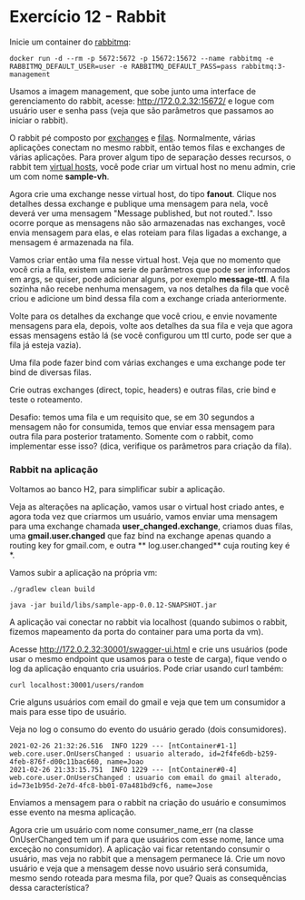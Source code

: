 # Exercício 12 - Rabbit

Inicie um container do [rabbitmq](https://www.rabbitmq.com/):

```
docker run -d --rm -p 5672:5672 -p 15672:15672 --name rabbitmq -e RABBITMQ_DEFAULT_USER=user -e RABBITMQ_DEFAULT_PASS=pass rabbitmq:3-management
```

Usamos a imagem management, que sobe junto uma interface de gerenciamento do rabbit, acesse: http://172.0.2.32:15672/ e logue com usuário user e senha pass (veja que são parâmetros que passamos ao iniciar o rabbit).

O rabbit pé composto por [exchanges](http://172.0.2.32:15672/#/exchanges) e [filas](http://172.0.2.32:15672/#/queues). Normalmente, várias aplicações conectam no mesmo rabbit, então temos filas e exchanges de várias aplicações. Para prover algum tipo de separação desses recursos, o rabbit tem [virtual hosts](https://www.rabbitmq.com/vhosts.html), você pode criar um virtual host no menu admin, crie um com nome **sample-vh**.

Agora crie uma exchange nesse virtual host, do tipo **fanout**. Clique nos detalhes dessa exchange e publique uma mensagem para nela, você deverá ver uma mensagem "Message published, but not routed.". Isso ocorre porque as mensagens não são armazenadas nas exchanges, você envia mensagem para elas, e elas roteiam para filas ligadas a exchange, a mensagem é armazenada na fila.

Vamos criar então uma fila nesse virtual host. Veja que no momento que você cria a fila, existem uma serie de parâmetros que pode ser informados em args, se quiser, pode adicionar alguns, por exemplo **message-ttl**. A fila sozinha não recebe nenhuma mensagem, va nos detalhes da fila que você criou e adicione um bind dessa fila com a exchange criada anteriormente. 

Volte para os detalhes da exchange que você criou, e envie novamente mensagens para ela, depois, volte aos detalhes da sua fila e veja que agora essas mensagens estão lá (se você configurou um ttl curto, pode ser que a fila já esteja vazia).

Uma fila pode fazer bind com várias exchanges e uma exchange pode ter bind de diversas filas.

Crie outras exchanges (direct, topic, headers) e outras filas, crie bind e teste o roteamento.

Desafio: temos uma fila e um requisito que, se em 30 segundos a mensagem não for consumida, temos que enviar essa mensagem para outra fila para posterior tratamento. Somente com o rabbit, como implementar esse isso? (dica, verifique os parâmetros para criação da fila).

### Rabbit na aplicação

Voltamos ao banco H2, para simplificar subir a aplicação.

Veja as alterações na aplicação, vamos usar o virtual host criado antes, e agora toda vez que criarmos um usuário, vamos enviar uma mensagem para uma exchange chamada **user_changed.exchange**, criamos duas filas, uma **gmail.user.changed** que faz bind na exchange apenas quando a routing key for gmail.com, e outra **	
log.user.changed** cuja routing key é *.

Vamos subir a aplicação na própria vm:

```
./gradlew clean build

java -jar build/libs/sample-app-0.0.12-SNAPSHOT.jar
```

A aplicação vai conectar no rabbit via localhost (quando subimos o rabbit, fizemos mapeamento da porta do container para uma porta da vm).

Acesse http://172.0.2.32:30001/swagger-ui.html e crie uns usuários (pode usar o mesmo endpoint que usamos para o teste de carga), fique vendo o log da aplicação enquanto cria usuários. Pode criar usando curl também:

```
curl localhost:30001/users/random
```

Crie alguns usuários com email do gmail e veja que tem um consumidor a mais para esse tipo de usuário.

Veja no log o consumo do evento do usuário gerado (dois consumidores).

```
2021-02-26 21:32:26.516  INFO 1229 --- [ntContainer#1-1] web.core.user.OnUsersChanged : usuario alterado, id=2f4fe6db-b259-4feb-876f-d00c11bac660, name=Joao
2021-02-26 21:33:15.751  INFO 1229 --- [ntContainer#0-4] web.core.user.OnUsersChanged : usuario com email do gmail alterado, id=73e1b95d-2e7d-4fc8-bb01-07a481bd9cf6, name=Jose
```

Enviamos a mensagem para o rabbit na criação do usuário e consumimos esse evento na mesma aplicação.

Agora crie um usuário com nome consumer_name_err (na classe OnUserChanged tem um if para que usuários com esse nome, lance uma exceção no consumidor). A aplicação vai ficar retentando consumir o usuário, mas veja no rabbit que a mensagem permanece lá. Crie um novo usuário e veja que a mensagem desse novo usuário será consumida, mesmo sendo roteada para mesma fila, por que? Quais as consequências dessa característica?



